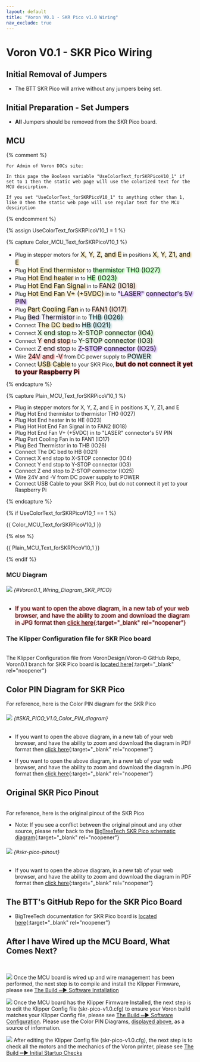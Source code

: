 ```yaml
---
layout: default
title: "Voron V0.1 - SKR Pico v1.0 Wiring"
nav_exclude: true
---
```

<div>

<!--
To be able to supply the Voron user and Voron Helper staff with an easy access LINK for all diagrams, I tested
a couple of different methods.  I found one method that allowed the user to left-click on the diagram
and it would open the diagram up in the web browser. I choose to not use this method because ther would be
a lot of Voron users who probably would activate this by accident and then not beable to get themselves back.

The method I choose was one that will display the LINK symbol to the left of the diagram and without adding
any title text. I ended up using header 6 with a blank title and then I use a Kramdown Syntax for specifying
a Header ID.

If I use the GFM Parser for creating a header anchor with an empty title the static web page produced
DOES NOT show the LINK symbol to the left of the diagram. The Link is setup but only I can use it in the 
web page code. An outside Voron Helper could not access the Link Address.  The GFM Parser syntax for "header anchors" forces you to use a text in the title.  If you use a title text then the LINK symbol will be generated.

But with further reading I found that Kramdown Parser does allow a "title text of empty" which produces the LINK symbol to the left of the diagram and generates the LINK address that Voron Users and Voron Helpers can access by right-clicking on the LINK symbol. The documentation for this can be found at https://kramdown.gettalong.org/syntax.html#headers ; look for "Specifying a Header ID"
-->

</div>

# Voron V0.1 - SKR Pico Wiring

## Initial Removal of Jumpers

* The BTT SKR Pico will arrive without any jumpers being set.

## Initial Preparation - Set Jumpers

* **All** Jumpers should be removed from the SKR Pico board.

## MCU

{% comment %}

    For Admin of Voron DOCs site:

    In this page the Boolean variable "UseColorText_forSKRPicoV10_1" if set to 1 then the static web page will use the colorized text for the MCU descirption.

    If you set "UseColorText_forSKRPicoV10_1" to anything other than 1, like 0 then the static web page will use regular text for the MCU descirption

{% endcomment %}

{% assign UseColorText_forSKRPicoV10_1 = 1 %}

{% capture Color_MCU_Text_forSKRPicoV10_1 %}

* Plug in stepper motors for <span style="text-shadow: 2px 2px 5px #cc9900; font-size: 125%;">X, Y, Z, and E</span> in positions <span style="text-shadow: 2px 2px 5px #cc9900; font-size: 125%;">X, Y, Z1, and E</span>
* Plug <span style="text-shadow: 2px 2px 5px #dcc623; font-size: 125%;">Hot End thermistor</span> to <span style="text-shadow: 2px 2px 5px #00ff00; font-size: 125%;">thermistor TH0 (IO27)</span>
* Plug <span style="text-shadow: 2px 2px 5px #cc9900; font-size: 125%;">Hot End heater</span> in to <span style="text-shadow: 2px 2px 5px #00ff01; font-size: 125%;">HE (IO23)</span>
* Plug <span style="text-shadow: 2px 2px 5px #cc9900; font-size: 125%;">Hot End Fan Signal</span> in to <span style="text-shadow: 2px 2px 5px #b8754b; font-size: 125%;">FAN2 (IO18)</span>
* Plug <span style="text-shadow: 2px 2px 5px #cc9900; font-size: 125%;">Hot End Fan V+ (+5VDC)</span> in to <span style="text-shadow: 2px 2px 5px #710aef; font-size: 125%;">"LASER" connector's 5V PIN</span>
* Plug <span style="text-shadow: 2px 2px 5px #cc9900; font-size: 125%;">Part Cooling Fan</span> in to <span style="text-shadow: 2px 2px 5px #b8754b; font-size: 125%;">FAN1 (IO17)</span>
* Plug <span style="text-shadow: 2px 2px 5px #a286c0; font-size: 125%;">Bed Thermistor</span> in to <span style="text-shadow: 2px 2px 5px #0c7b84; font-size: 125%;">THB (IO26)</span>
* Connect <span style="text-shadow: 2px 2px 5px #cc9900; font-size: 125%;">The DC bed</span> to <span style="text-shadow: 2px 2px 5px #0e7a86; font-size: 125%;">HB (IO21)</span>
* Connect <span style="text-shadow: 2px 2px 5px #58b946; font-size: 125%;">X end stop</span> to <span style="text-shadow: 2px 2px 5px #58b946; font-size: 125%;">X-STOP connector (IO4)</span>
* Connect <span style="text-shadow: 2px 2px 5px #e45223; font-size: 125%;">Y end stop</span> to <span style="text-shadow: 2px 2px 5px #71b05f; font-size: 125%;">Y-STOP connector (IO3)</span>
* Connect <span style="text-shadow: 2px 2px 5px #d38aa8; font-size: 125%;">Z end stop</span> to <span style="text-shadow: 2px 2px 5px #710aef; font-size: 125%;">Z-STOP connector (IO25)</span>
* Wire <span style="text-shadow: 2px 2px 5px red; font-size: 125%;">24V and -V</span> from DC power supply to <span style="text-shadow: 2px 2px 5px #4c959c; font-size: 125%;">POWER</span>
* Connect <span style="text-shadow: 2px 2px 5px #cc9900; font-size: 125%;">USB Cable</span> to your SKR Pico, **<span style="text-shadow: 0 0 3px #FF0000; font-size: 125%;">but do not connect it yet to your Raspberry Pi</span>**

{% endcapture %}

{% capture Plain_MCU_Text_forSKRPicoV10_1 %}

* Plug in stepper motors for X, Y, Z, and E in positions X, Y, Z1, and E
* Plug Hot End thermistor to thermistor TH0 (IO27)
* Plug Hot End heater in to HE (IO23)
* Plug Hot Hot End Fan Signal in to FAN2 (IO18)
* Plug Hot End Fan V+ (+5VDC) in to "LASER" connector's 5V PIN
* Plug Part Cooling Fan in to FAN1 (IO17)
* Plug Bed Thermistor in to THB (IO26)
* Connect The DC bed to HB (IO21)
* Connect X end stop to X-STOP connector (IO4)
* Connect Y end stop to Y-STOP connector (IO3)
* Connect Z end stop to Z-STOP connector (IO25)
* Wire 24V and -V from DC power supply to POWER
* Connect USB Cable to your SKR Pico, but do not connect it yet to your Raspberry Pi

{% endcapture %}

{% if UseColorText_forSKRPicoV10_1 == 1 %}

{{ Color_MCU_Text_forSKRPicoV10_1 }}

{% else %}

{{ Plain_MCU_Text_forSKRPicoV10_1 }}

{% endif %}

### MCU Diagram

###### ![](.images/../images/Voron0.1_Wiring_Diagram_SKR_PICO_V1.0.jpg) {#Voron0.1_Wiring_Diagram_SKR_PICO}

* <span style="text-shadow: 0 0 3px #FF0000; font-size: 110%;">If you want to open the above diagram, in a new tab of your web browser, and have the ability to zoom and download the diagram in JPG format then [click here](./images/Voron0.1_Wiring_Diagram_SKR_PICO_V1.0.jpg){:target="_blank" rel="noopener"}</span>

### The Klipper Configuration file for SKR Pico board
<span> <br> </span>
The Klipper Configuration file from VoronDesign/Voron-0 GitHub Repo, Voron0.1 branch for SKR Pico board is [located here](https://github.com/VoronDesign/Voron-0/blob/Voron0.1/Firmware/skr-pico-v1.0.cfg){:target="_blank" rel="noopener"}

## Color PIN Diagram for SKR Pico

For reference, here is the Color PIN diagram for the SKR Pico
<span> <br> </span>

###### ![](./images/SKR_PICO_V1.0_Color_PIN_diagram.jpg) {#SKR_PICO_V1.0_Color_PIN_diagram}

* If you want to open the above diagram, in a new tab of your web browser, and have the ability to zoom and download the diagram in PDF format then [click here](./images/SKR_PICO_V1.0_Color_PIN_diagram.pdf){:target="_blank" rel="noopener"}

* If you want to open the above diagram, in a new tab of your web browser, and have the ability to zoom and download the diagram in JPG format then [click here](./images/SKR_PICO_V1.0_Color_PIN_diagram.jpg){:target="_blank" rel="noopener"}

## Original SKR Pico Pinout
<span> <br> </span>
For reference, here is the original pinout of the SKR Pico

* Note: If you see a conflict between the original pinout and any other source, please refer back to the [BigTreeTech SKR Pico schematic diagram](<./images/BTT SKR Pico V1.0-SCH.pdf>){:target="_blank" rel="noopener"}
<span> <br> </span>

###### ![](./images/skr-pico-pinout.png) {#skr-pico-pinout}

* If you want to open the above diagram, in a new tab of your web browser, and have the ability to zoom and download the diagram in PDF format then [click here](<./images/BTT SKR Pico V1.0-PIN.pdf>){:target="_blank" rel="noopener"}

## The BTT's GitHub Repo for the SKR Pico Board

* BigTreeTech documentation for SKR Pico board is [located here](https://github.com/bigtreetech/SKR-Pico){:target="_blank" rel="noopener"}

## After I have Wired up the MCU Board, What Comes Next?<span> <br> </span>
<span> <br> </span>

![](./images/VoronHex_Number_1_small.png)   Once the MCU board is wired up and wire management has been performed, the next step is to compile and install the Klipper Firmware, please see [The Build ═► Software Installation](../../build/software/index.md#software-installation)

![](./images/VoronHex_Number_2_small.png)   Once the MCU board has the Klipper Firmware Installed, the next step is to edit the Klipper Config file (skr-pico-v1.0.cfg) to ensure your Voron build matches your Klipper Config file, please see [The Build ═► Software Configuration](../../build/software/configuration.md#software-configuration).  Please use the Color PIN Diagrams, [displayed above](#color-pin-diagram-for-skr-pico), as a source of information. 

![](./images/VoronHex_Number_3_small.png)   After editing the Klipper Config file (skr-pico-v1.0.cfg), the next step is to check all the motors and the mechanics of the Voron printer, please see [The Build ═► Initial Startup Checks](../../build/startup/index.md#initial-startup-checks)